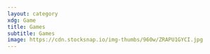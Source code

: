 ```yaml
---
layout: category
xdg: Game
title: Games
subtitle: Games
image: https://cdn.stocksnap.io/img-thumbs/960w/ZRAPU1GYCI.jpg
---
```


